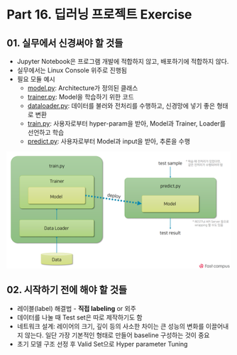 # Part 16. 딥러닝 프로젝트 Exercise



## 01. 실무에서 신경써야 할 것들

- Jupyter Notebook은 프로그램 개발에 적합하지 않고, 배포하기에 적합하지 않다.
- 실무에서는 Linux Console 위주로 진행됨
- 필요 모듈 예시
  - [model.py](http://model.py): Architecture가 정의된 클래스
  - [trainer.py](http://trainer.py): Model을 학습하기 위한 코드
  - [dataloader.py](http://dataloader.py): 데이터를 불러와 전처리를 수행하고, 신경망에 넣기 좋은 형태로 변환
  - [train.py](http://train.py): 사용자로부터 hyper-param을 받아, Model과 Trainer, Loader를 선언하고 학습
  - [predict.py](http://predict.py): 사용자로부터 Model과 input을 받아, 추론을 수행

<img src="./Image/typical deep learning training.png" style="zoom:60%;" />



## 02. 시작하기 전에 해야 할 것들

- 레이블(label) 해결법 - **직접 labeling** or 외주
- 데이터를 나눌 때 Test set은 따로 제작하기도 함
- 네트워크 설계: 레이어의 크기, 깊이 등의 사소한 차이는 큰 성능의 변화를 이끌어내지 않는다. 일단 가장 기본적인 형태로 만들어 baseline 구성하는 것이 중요
- 초기 모델 구조 선정 후 Valid Set으로 Hyper parameter Tuning